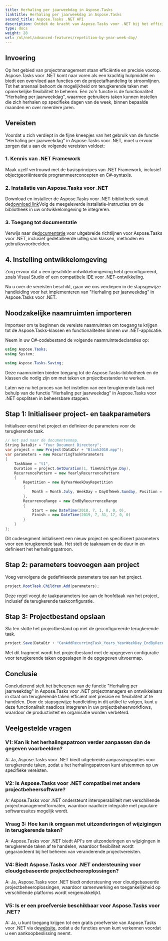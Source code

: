 ```yaml
---
title: Herhaling per jaarweekdag in Aspose.Tasks
linktitle: Herhaling per jaarweekdag in Aspose.Tasks
second_title: Aspose.Tasks .NET API
description: Ontdek de kracht van Aspose.Tasks voor .NET bij het efficiënt beheren van terugkerende taken. Stapsgewijze handleiding voor het implementeren van de functie Herhaling per jaar, weekdag.
type: docs
weight: 28
url: /nl/net/advanced-features/repetition-by-year-week-day/
---
```

## Invoering

Op het gebied van projectmanagement staan efficiëntie en precisie voorop. Aspose.Tasks voor .NET komt naar voren als een krachtig hulpmiddel en biedt een overvloed aan functies om de projectafhandeling te stroomlijnen. Tot het arsenaal behoort de mogelijkheid om terugkerende taken met opmerkelijke flexibiliteit te beheren. Eén zo'n functie is de functionaliteit "Herhaling per jaarweekdag", waarmee gebruikers taken kunnen instellen die zich herhalen op specifieke dagen van de week, binnen bepaalde maanden en over meerdere jaren.

## Vereisten

Voordat u zich verdiept in de fijne kneepjes van het gebruik van de functie "Herhaling per jaarweekdag" in Aspose.Tasks voor .NET, moet u ervoor zorgen dat u aan de volgende vereisten voldoet:

### 1. Kennis van .NET Framework

Maak uzelf vertrouwd met de basisprincipes van .NET Framework, inclusief objectgeoriënteerde programmeerconcepten en C#-syntaxis.

### 2. Installatie van Aspose.Tasks voor .NET

 Download en installeer de Aspose.Tasks voor .NET-bibliotheek vanuit de[download link](https://releases.aspose.com/tasks/net/)Volg de meegeleverde installatie-instructies om de bibliotheek in uw ontwikkelomgeving te integreren.

### 3. Toegang tot documentatie

 Verwijs naar de[documentatie](https://reference.aspose.com/tasks/net/) voor uitgebreide richtlijnen voor Aspose.Tasks voor .NET, inclusief gedetailleerde uitleg van klassen, methoden en gebruiksvoorbeelden.

## 4. Instelling ontwikkelomgeving

Zorg ervoor dat u een geschikte ontwikkelomgeving hebt geconfigureerd, zoals Visual Studio of een compatibele IDE voor .NET-ontwikkeling.

Nu u over de vereisten beschikt, gaan we ons verdiepen in de stapsgewijze handleiding voor het implementeren van "Herhaling per jaarweekdag" in Aspose.Tasks voor .NET.


## Noodzakelijke naamruimten importeren

Importeer om te beginnen de vereiste naamruimten om toegang te krijgen tot de Aspose.Tasks-klassen en functionaliteiten binnen uw .NET-applicatie.

Neem in uw C#-codebestand de volgende naamruimtedeclaraties op:

```csharp
using Aspose.Tasks;
using System;

using Aspose.Tasks.Saving;

```

Deze naamruimten bieden toegang tot de Aspose.Tasks-bibliotheek en de klassen die nodig zijn om met taken en projectbestanden te werken.

Laten we nu het proces van het instellen van een terugkerende taak met behulp van de functie "Herhaling per jaarweekdag" in Aspose.Tasks voor .NET opsplitsen in beheersbare stappen.

## Stap 1: Initialiseer project- en taakparameters

Initialiseer eerst het project en definieer de parameters voor de terugkerende taak.

```csharp
// Het pad naar de documentenmap.
String DataDir = "Your Document Directory";
var project = new Project(DataDir + "Blank2010.mpp");
var parameters = new RecurringTaskParameters
{
    TaskName = "t1",
    Duration = project.GetDuration(1, TimeUnitType.Day),
    RecurrencePattern = new YearlyRecurrencePattern
    {
        Repetition = new ByYearWeekDayRepetition
        {
            Month = Month.July, WeekDay = DayOfWeek.Sunday, Position = OrdinalNumber.First
        },
        RecurrenceRange = new EndByRecurrenceRange
        {
            Start = new DateTime(2018, 7, 1, 8, 0, 0),
            Finish = new DateTime(2019, 7, 31, 17, 0, 0)
        }
    }
};
```

Dit codesegment initialiseert een nieuw project en specificeert parameters voor een terugkerende taak. Het stelt de taaknaam en de duur in en definieert het herhalingspatroon.

## Stap 2: parameters toevoegen aan project

Voeg vervolgens de gedefinieerde parameters toe aan het project.

```csharp
project.RootTask.Children.Add(parameters);
```

Deze regel voegt de taakparameters toe aan de hoofdtaak van het project, inclusief de terugkerende taakconfiguratie.

## Stap 3: Projectbestand opslaan

Sla ten slotte het projectbestand op met de geconfigureerde terugkerende taak.

```csharp
project.Save(DataDir + "CanAddRecurringTask_Years_YearWeekDay_EndByRecurrenceRange_Test.mpp", SaveFileFormat.Mpp);
```

Met dit fragment wordt het projectbestand met de opgegeven configuratie voor terugkerende taken opgeslagen in de opgegeven uitvoermap.

## Conclusie

Concluderend stelt het beheersen van de functie "Herhaling per jaarweekdag" in Aspose.Tasks voor .NET projectmanagers en ontwikkelaars in staat om terugkerende taken efficiënt met precisie en flexibiliteit af te handelen. Door de stapsgewijze handleiding in dit artikel te volgen, kunt u deze functionaliteit naadloos integreren in uw projectbeheerworkflows, waardoor de productiviteit en organisatie worden verbeterd.

## Veelgestelde vragen

### V1: Kan ik het herhalingspatroon verder aanpassen dan de gegeven voorbeelden?

A: Ja, Aspose.Tasks voor .NET biedt uitgebreide aanpassingsopties voor terugkerende taken, zodat u het herhalingspatroon kunt afstemmen op uw specifieke vereisten.

### V2: Is Aspose.Tasks voor .NET compatibel met andere projectbeheersoftware?

A: Aspose.Tasks voor .NET ondersteunt interoperabiliteit met verschillende projectmanagementformaten, waardoor naadloze integratie met populaire softwaresuites mogelijk wordt.

### Vraag 3: Hoe kan ik omgaan met uitzonderingen of wijzigingen in terugkerende taken?

A: Aspose.Tasks voor .NET biedt API's om uitzonderingen en wijzigingen in terugkerende taken af te handelen, waardoor flexibiliteit wordt gegarandeerd bij het beheren van veranderende projectvereisten.

### V4: Biedt Aspose.Tasks voor .NET ondersteuning voor cloudgebaseerde projectbeheeroplossingen?

A: Ja, Aspose.Tasks voor .NET biedt ondersteuning voor cloudgebaseerde projectbeheeroplossingen, waardoor samenwerking en toegankelijkheid op verschillende platforms wordt vergemakkelijkt.

### V5: Is er een proefversie beschikbaar voor Aspose.Tasks voor .NET?

 A: Ja, u kunt toegang krijgen tot een gratis proefversie van Aspose.Tasks voor .NET via de[website](https://releases.aspose.com/), zodat u de functies ervan kunt verkennen voordat u een aankoopbeslissing neemt.